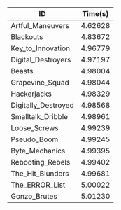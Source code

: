 |ID|Time(s)|
|-|-|
|Artful_Maneuvers|4.62628|
|Blackouts|4.83672|
|Key_to_Innovation|4.96779|
|Digital_Destroyers|4.97197|
|Beasts|4.98004|
|Grapevine_Squad|4.98044|
|Hackerjacks|4.98329|
|Digitally_Destroyed|4.98568|
|Smalltalk_Dribble|4.98961|
|Loose_Screws|4.99239|
|Pseudo_Boom|4.99245|
|Byte_Mechanics|4.99395|
|Rebooting_Rebels|4.99402|
|The_Hit_Blunders|4.99681|
|The_ERROR_List|5.00022|
|Gonzo_Brutes|5.01230|
